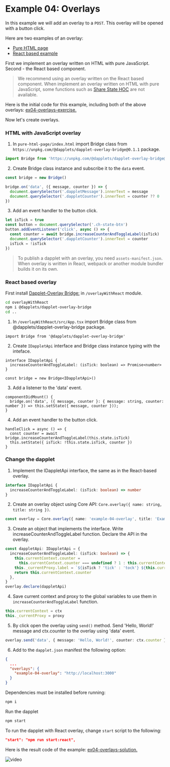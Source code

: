 # Example 04: Overlays

In this example we will add an overlay to a `POST`. This overlay will be opened with a button click.

Here are two examples of an overlay:

- [Pure HTML page](https://github.com/dapplets/dapplet-overlay-bridge/tree/master/examples/pure-html-page)
- [React based example](https://github.com/dapplets/dapplet-overlay-bridge/tree/master/examples/react-overlay)

First we implement an overlay written on HTML with pure JavaScript. Second - the React based component.

> We recommend using an overlay written on the React based component. When implement an overlay written on HTML with pure JavaScript, some functions such as [Share State HOC](https://docs.dapplets.org/docs/shared-state) are not available.

Here is the initial code for this example, including both of the above overlays: [ex04-overlays-exercise.](https://github.com/dapplets/dapplet-template/tree/ex04-overlays-exercise)

Now let's create overlays.

### HTML with JavaScript overlay

1. In `pure-html-page/index.html` import Bridge class from `https://unpkg.com/@dapplets/dapplet-overlay-bridge@0.1.1` package.

```js
import Bridge from 'https://unpkg.com/@dapplets/dapplet-overlay-bridge@0.1.1'
```

2. Create Bridge class instance and subscribe it to the `data` event.

```js
const bridge = new Bridge()

bridge.on('data', ({ message, counter }) => {
  document.querySelector('.dappletMessage').innerText = message
  document.querySelector('.dappletCounter').innerText = counter ?? 0
})
```

3. Add an event handler to the button click.

```js
let isTick = true
const button = document.querySelector('.ch-state-btn')
button.addEventListener('click', async () => {
  const counter = await bridge.increaseCounterAndToggleLabel(isTick)
  document.querySelector('.dappletCounter').innerText = counter
  isTick = !isTick
})
```

> To publish a dapplet with an overlay, you need `assets-manifest.json`. When overlay is written in React, webpack or another module bundler builds it on its own.

### React based overlay

First install [Dapplet-Overlay Bridge:](https://github.com/dapplets/dapplet-overlay-bridge) in `/overlayWithReact` module.

```bash
cd overlayWithReact
npm i @dapplets/dapplet-overlay-bridge
cd ..
```

1. In `/overlayWithReact/src/App.tsx` import Bridge class from @dapplets/dapplet-overlay-bridge package.

```tsx
import Bridge from '@dapplets/dapplet-overlay-bridge'
```

2. Create `IDappletApi` interface and Bridge class instance typing with the inteface.

```tsx
interface IDappletApi {
  increaseCounterAndToggleLabel: (isTick: boolean) => Promise<number>
}

const bridge = new Bridge<IDappletApi>()
```

3. Add a listener to the 'data' event.

```tsx
componentDidMount() {
  bridge.on('data', ({ message, counter }: { message: string, counter: number }) => this.setState({ message, counter }));
}
```

4. Add an event handler to the button click.

```tsx
handleClick = async () => {
  const counter = await bridge.increaseCounterAndToggleLabel(this.state.isTick)
  this.setState({ isTick: !this.state.isTick, counter })
}
```

### Change the dapplet

1. Implement the IDappletApi interface, the same as in the React-based overlay.

```ts
interface IDappletApi {
  increaseCounterAndToggleLabel: (isTick: boolean) => number
}
```

2. Create an overlay object using Core API: `Core.overlay({ name: string, title: string })`.

```ts
const overlay = Core.overlay({ name: 'example-04-overlay', title: 'Example 4' })
```

3. Create an object that implements the interface. Write increaseCounterAndToggleLabel function. Declare the API in the overlay.

```ts
const dappletApi: IDappletApi = {
  increaseCounterAndToggleLabel: (isTick: boolean) => {
    this.currentContext.counter =
      this.currentContext.counter === undefined ? 1 : this.currentContext.counter + 1
    this._currentProxy.label = `${isTick ? 'tick' : 'tock'} ${this.currentContext.counter}`
    return this.currentContext.counter
  },
}
overlay.declare(dappletApi)
```

4. Save current context and proxy to the global variables to use them in `increaseCounterAndToggleLabel` function.

```ts
this.currentContext = ctx
this._currentProxy = proxy
```

5. By click open the overlay using `send()` method. Send 'Hello, World!' message and ctx.counter to the overlay using 'data' event.

```ts
overlay.send('data', { message: 'Hello, World!', counter: ctx.counter })
```

6. Add to the `dapplet.json` manifest the following option:

```json
{
  ...
  "overlays": {
    "example-04-overlay": "http://localhost:3000"
  }
}
```

Dependencies must be installed before running:

```bash
npm i
```

Run the dapplet

```bash
npm start
```

To run the dapplet with React overlay, change `start` script to the following:

```json
"start": "npm run start:react",
```

Here is the result code of the example: [ex04-overlays-solution.](https://github.com/dapplets/dapplet-template/tree/ex04-overlays-solution)

![video](https://docs.dapplets.org/assets/images/ex_4-e507030ebe1a7bc2e0f6234ff9dd41d5.gif)
